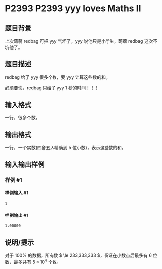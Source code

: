 # P2393 P2393 yyy loves Maths II

## 题目背景

上次蒟蒻 redbag 可把 yyy 气坏了，yyy 说他只是小学生，蒟蒻 redbag 这次不坑他了。


## 题目描述

redbag 给了 yyy 很多个数，要 yyy 计算这些数的和。

必须要快，redbag 只给了 yyy $1$ 秒的时间！！！


## 输入格式

一行，很多个数。

## 输出格式

一行，一个实数(四舍五入精确到 $5$ 位小数)，表示这些数的和。


## 输入输出样例

### 样例 #1

#### 样例输入 #1

```
1
```

#### 样例输出 #1

```
1.00000
```

## 说明/提示

对于 $100\%$ 的数据，所有数 $ \le 233,333,333 $，保证在小数点后最多有 $6$ 位数，最多共有 $5\times 10^4$ 个数。
